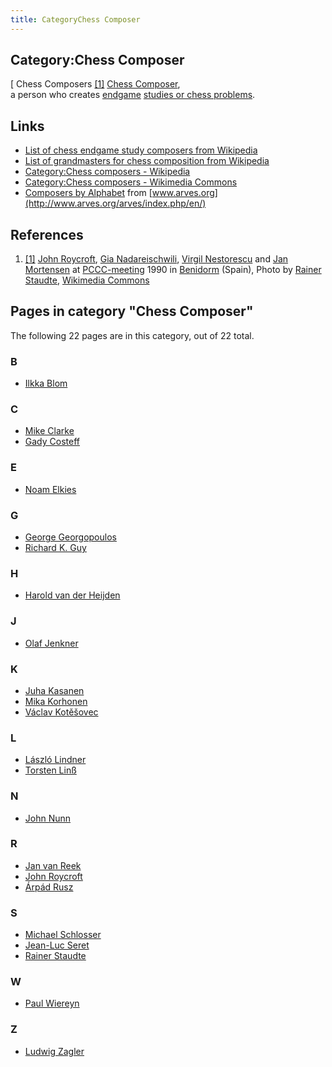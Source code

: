 ```yaml
---
title: CategoryChess Composer
---
```

## Category:Chess Composer



\[ Chess Composers <a id="cite-note-1" href="#cite-ref-1">[1]</a>
[Chess Composer](https://en.wikipedia.org/wiki/Chess_composer),\
a person who creates [endgame](Endgame "Endgame") [studies or chess problems](Chess_Problems,_Compositions_and_Studies "Chess Problems, Compositions and Studies").

## Links

- [List of chess endgame study composers from Wikipedia](https://en.wikipedia.org/wiki/List_of_chess_endgame_study_composers)
- [List of grandmasters for chess composition from Wikipedia](https://en.wikipedia.org/wiki/List_of_grandmasters_for_chess_composition)
- [Category:Chess composers - Wikipedia](https://en.wikipedia.org/wiki/Category:Chess_composers)
- [Category:Chess composers - Wikimedia Commons](https://commons.wikimedia.org/wiki/Category:Chess_composers)
- [Composers by Alphabet](http://www.arves.org/arves/index.php/en/halloffame/biographical-data) from [www.arves.org](http://www.arves.org/arves/index.php/en/)

## References

1. <a id="cite-ref-1" href="#cite-note-1">[1]</a> [John Roycroft](John_Roycroft "John Roycroft"), [Gia Nadareischwili](https://en.wikipedia.org/wiki/Gia_Nadareishvili), [Virgil Nestorescu](https://de.wikipedia.org/wiki/Virgil_Nestorescu) and [Jan Mortensen](http://www.arves.org/arves/index.php/en/halloffame/composers-by-timeline/composers-by-timeline-1900-1932) at [PCCC-meeting](https://en.wikipedia.org/wiki/World_Federation_for_Chess_Composition) 1990 in [Benidorm](https://en.wikipedia.org/wiki/Benidorm) (Spain), Photo by [Rainer Staudte](Rainer_Staudte "Rainer Staudte"), [Wikimedia Commons](https://en.wikipedia.org/wiki/Wikimedia_Commons)

## Pages in category "Chess Composer"

The following 22 pages are in this category, out of 22 total.

### B

- [Ilkka Blom](Ilkka_Blom "Ilkka Blom")

### C

- [Mike Clarke](Mike_Clarke "Mike Clarke")
- [Gady Costeff](Gady_Costeff "Gady Costeff")

### E

- [Noam Elkies](Noam_Elkies "Noam Elkies")

### G

- [George Georgopoulos](George_Georgopoulos "George Georgopoulos")
- [Richard K. Guy](Richard_K._Guy "Richard K. Guy")

### H

- [Harold van der Heijden](Harold_van_der_Heijden "Harold van der Heijden")

### J

- [Olaf Jenkner](Olaf_Jenkner "Olaf Jenkner")

### K

- [Juha Kasanen](Juha_Kasanen "Juha Kasanen")
- [Mika Korhonen](Mika_Korhonen "Mika Korhonen")
- [Václav Kotěšovec](V%C3%A1clav_Kot%C4%9B%C5%A1ovec "Václav Kotěšovec")

### L

- [László Lindner](L%C3%A1szl%C3%B3_Lindner "László Lindner")
- [Torsten Linß](Torsten_Lin%C3%9F "Torsten Linß")

### N

- [John Nunn](John_Nunn "John Nunn")

### R

- [Jan van Reek](Jan_van_Reek "Jan van Reek")
- [John Roycroft](John_Roycroft "John Roycroft")
- [Árpád Rusz](%C3%81rp%C3%A1d_Rusz "Árpád Rusz")

### S

- [Michael Schlosser](Michael_Schlosser "Michael Schlosser")
- [Jean-Luc Seret](Jean-Luc_Seret "Jean-Luc Seret")
- [Rainer Staudte](Rainer_Staudte "Rainer Staudte")

### W

- [Paul Wiereyn](Paul_Wiereyn "Paul Wiereyn")

### Z

- [Ludwig Zagler](Ludwig_Zagler "Ludwig Zagler")


